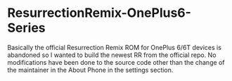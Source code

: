 # ResurrectionRemix-OnePlus6-Series
  Basically the official Resurrection Remix ROM for OnePlus 6/6T devices is abandoned so I wanted to build the newest RR from the official repo.
  No modifications have been done to the source code other than the change of the maintainer in the About Phone in the settings section.
